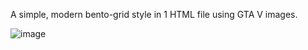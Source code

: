 A simple, modern bento-grid style in 1 HTML file using GTA V images.

![image](https://github.com/vtonu/Simple_BentoGrid/assets/56773210/f6ec67ad-ef54-417b-8dcc-9a40abedd3ac)
